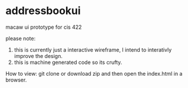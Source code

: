 # addressbookui
macaw ui prototype for cis 422

please note:

1. this is currently just a interactive wireframe, I intend to interativly improve the design. 
2. this is machine generated code so its crufty. 

How to view:
git clone or download zip and then open the index.html in a browser. 


